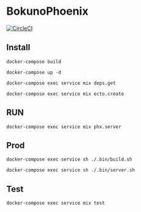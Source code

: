 # BokunoPhoenix

[![CircleCI](https://circleci.com/gh/sumiyoshi/BokunoPhoenix/tree/master.svg?style=svg)](https://circleci.com/gh/sumiyoshi/BokunoPhoenix/tree/master)

## Install

```
docker-compose build

docker-compose up -d

docker-compose exec service mix deps.get

docker-compose exec service mix ecto.create
```

## RUN

```
docker-compose exec service mix phx.server
```

## Prod

```
docker-compose exec service sh ./.bin/build.sh

docker-compose exec service sh ./.bin/server.sh
```

## Test

```
docker-compose exec service mix test
```